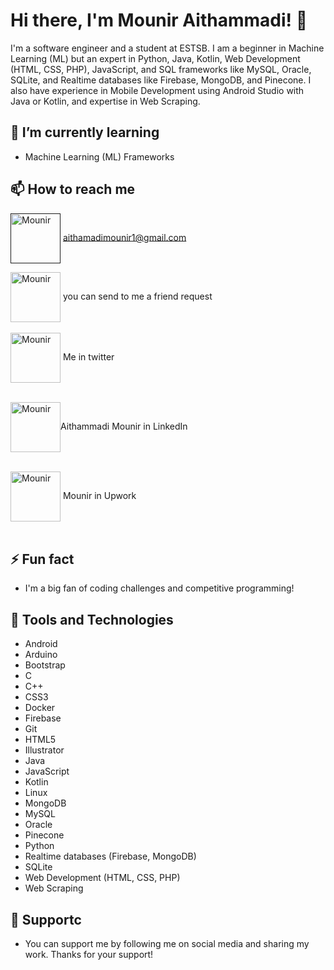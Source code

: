 # Hi there, I'm Mounir Aithammadi! 👋

I'm a software engineer and a student at ESTSB. I am a beginner in Machine Learning (ML) but an expert in Python, Java, Kotlin, Web Development (HTML, CSS, PHP), JavaScript, and SQL frameworks like MySQL, Oracle, SQLite, and Realtime databases like Firebase, MongoDB, and Pinecone. I also have experience in Mobile Development using Android Studio with Java or Kotlin, and expertise in Web Scraping.

## 🌱 I’m currently learning
- Machine Learning (ML) Frameworks

## 📫 How to reach me
 <a href="" target="blank"><img align="center" src="https://cdn1.iconfinder.com/data/icons/google-new-logos-1/32/gmail_new_logo-512.png" alt="Mounir" height="80" width="80" /></a> aithamadimounir1@gmail.com
<!-- - <-- - - <a href="" target="blank"><img align="center" src="" alt="Mounir" height="30" width="40" /></a>--> 


 <a href="https://web.facebook.com/aithamadimounir" target="blank"><img align="center" src="https://img.freepik.com/free-psd/3d-square-with-facebook-logo_125540-1565.jpg" alt="Mounir" height="80" width="80" /></a> you can send to me a friend request <br><br>
 <a href="https://twitter.com/mounir519" target="blank"><img align="center" src="https://raw.githubusercontent.com/rahuldkjain/github-profile-readme-generator/master/src/images/icons/Social/twitter.svg" alt="Mounir" height="80" width="80" /></a> Me in twitter <br><br>

 <a href="https://www.linkedin.com/in/aithamadimounir" target="blank"><img align="center" src="https://imgs.search.brave.com/FjdgFvtMgVk2cDZzZtFtCuH8ONHET65sZPB2bhC7mmM/rs:fit:840:880:1/g:ce/aHR0cHM6Ly93d3cu/cGlrcG5nLmNvbS9w/bmdsL20vNTctNTcy/MDk3X2xpbmtlZGlu/LXRyYW5zcGFyZW50/LWljb24tbGlua2Vk/LWluLWxvZ28td2l0/aC13aGl0ZS5wbmc" alt="Mounir" height="80" width="80" /></a>Aithammadi Mounir in LinkedIn<br><br> 


 <a href="https://www.upwork.com/freelancers/~010b16ef15daa2b769" target="blank"><img align="center" src="https://imgs.search.brave.com/WoAeEgb4m4Mga1wl6COZZGUwwJFtJJtkFCWekEHwW64/rs:fit:512:512:1/g:ce/aHR0cHM6Ly9jZG4u/aWNvbi1pY29ucy5j/b20vaWNvbnMyLzI2/OTkvUE5HLzUxMi91/cHdvcmtfbG9nb19p/Y29uXzE3MDMxMC5w/bmc" alt="Mounir" height="80" width="80" /></a> Mounir in Upwork <br><br>

## ⚡ Fun fact
- I'm a big fan of coding challenges and competitive programming!

## 🔧 Tools and Technologies
- Android
- Arduino
- Bootstrap
- C
- C++
- CSS3
- Docker
- Firebase
- Git
- HTML5
- Illustrator
- Java
- JavaScript
- Kotlin
- Linux
- MongoDB
- MySQL
- Oracle
- Pinecone
- Python
- Realtime databases (Firebase, MongoDB)
- SQLite
- Web Development (HTML, CSS, PHP)
- Web Scraping

## 🤝 Supportc  
- You can support me by following me on social media and sharing my work. Thanks for your support!

